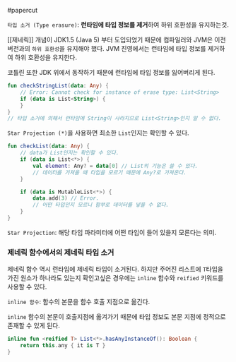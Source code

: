 #papercut 

`타입 소거 (Type erasure)`: **런타임에 타입 정보를 제거**하여 하위 호환성을 유지하는것.

[[제네릭]] 개념이 JDK1.5 (Java 5) 부터 도입되었기 때문에 컴파일러와 JVM은 이전 버전과의 `하위 호환성`을 유지해야 했다.
JVM 진영에서는 런타임에 타입 정보를 제거하여 하위 호환성을 유지한다.

코틀린 또한 JDK 위에서 동작하기 때문에 런타임에 타입 정보를 잃어버리게 된다.
```kotlin
fun checkStringList(data: Any) {
	// Error: Cannot check for instance of erase type: List<String>
	if (data is List<String>) {
	}
}
// 타입 소거에 의해서 런타임에 String이 사라지므로 List<String>인지 알 수 없다.
```

`Star Projection (*)`을 사용하면 최소한 `List`인지는 확인할 수 있다.
```kotlin
fun checkList(data: Any) {
	// data가 List인지는 확인할 수 있다.
	if (data is List<*>) {
		val element: Any? = data[0] // List의 기능은 쓸 수 있다.
		// 데이터를 가져올 때 타입을 모르기 때문에 Any?로 가져온다.
	}

	if (data is MutableList<*>) {
		data.add(3) // Error. 
		// 어떤 타입인지 모르니 함부로 데이터를 넣을 수 없다.
	}
}
```

`Star Projection`: 해당 타입 파라미터에 어떤 타입이 들어 있을지 모른다는 의미.
### 제네릭 함수에서의 제네릭 타입 소거

제네릭 함수 역시 런타임에 제네릭 타입이 소거된다. 하지만 주어진 리스트에 `T`타입을 가진 원소가 하나라도 있는지 확인고싶은 경우에는 `inline` 함수와 `reified` 키워드를 사용할 수 있다.

`inline 함수`: 함수의 본문을 함수 호출 지점으로 옮긴다.

`inline` 함수의 본문이 호출지점에 옮겨가기 때문에 타입 정보도 본문 지점에 정적으로 존재할 수 있게 된다.
```kotlin
inline fun <reified T> List<*>.hasAnyInstanceOf(): Boolean {
	return this.any { it is T }
}
```




